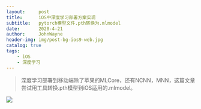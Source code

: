 ```yaml
---
layout:     post
title:      iOS中深度学习部署方案实现
subtitle:   pytorch模型文件.pth转换为.mlmodel
date:       2020-4-21
author:     JohnWayne
header-img: img/post-bg-ios9-web.jpg
catalog: true
tags:
    - iOS
    - 深度学习
---
```


>深度学习部署到移动端除了苹果的MLCore，还有NCNN，MNN，这篇文章尝试用工具转换.pth模型到iOS适用的.mlmodel。



![](http://ww4.sinaimg.cn/large/006tNc79gw1fb0jokip2vj30ej0aq3zz.jpg)



